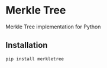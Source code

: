 Merkle Tree
===========

Merkle Tree implementation for Python


Installation
-----------

```bash
pip install merkletree
```
